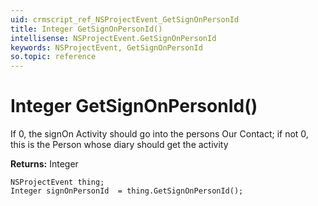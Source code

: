 ```yaml
---
uid: crmscript_ref_NSProjectEvent_GetSignOnPersonId
title: Integer GetSignOnPersonId()
intellisense: NSProjectEvent.GetSignOnPersonId
keywords: NSProjectEvent, GetSignOnPersonId
so.topic: reference
---
```


# Integer GetSignOnPersonId()

If 0, the signOn Activity should go into the persons Our Contact; if not 0, this is the Person whose diary should get the activity

**Returns:** Integer

```crmscript
NSProjectEvent thing;
Integer signOnPersonId  = thing.GetSignOnPersonId();
```

